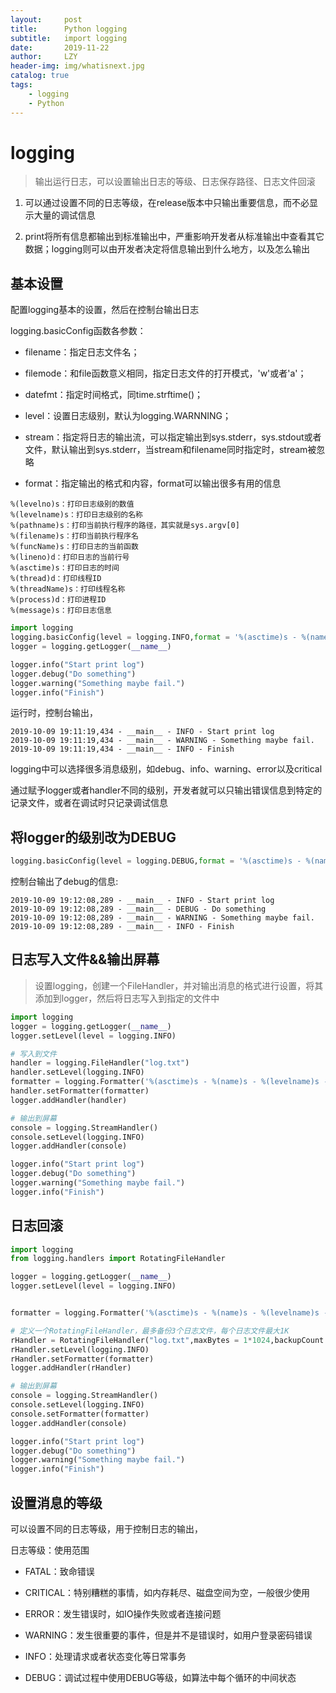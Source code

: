 ```yaml
---
layout:     post
title:      Python logging
subtitle:   import logging
date:       2019-11-22
author:     LZY
header-img: img/whatisnext.jpg
catalog: true
tags:
    - logging
    - Python
---
```



# logging

> 输出运行日志，可以设置输出日志的等级、日志保存路径、日志文件回滚

1. 可以通过设置不同的日志等级，在release版本中只输出重要信息，而不必显示大量的调试信息


2. print将所有信息都输出到标准输出中，严重影响开发者从标准输出中查看其它数据；logging则可以由开发者决定将信息输出到什么地方，以及怎么输出


## 基本设置

配置logging基本的设置，然后在控制台输出日志

logging.basicConfig函数各参数：

- filename：指定日志文件名；

- filemode：和file函数意义相同，指定日志文件的打开模式，'w'或者'a'；

- datefmt：指定时间格式，同time.strftime()；

- level：设置日志级别，默认为logging.WARNNING；

- stream：指定将日志的输出流，可以指定输出到sys.stderr，sys.stdout或者文件，默认输出到sys.stderr，当stream和filename同时指定时，stream被忽略

- format：指定输出的格式和内容，format可以输出很多有用的信息

```
%(levelno)s：打印日志级别的数值
%(levelname)s：打印日志级别的名称
%(pathname)s：打印当前执行程序的路径，其实就是sys.argv[0]
%(filename)s：打印当前执行程序名
%(funcName)s：打印日志的当前函数
%(lineno)d：打印日志的当前行号
%(asctime)s：打印日志的时间
%(thread)d：打印线程ID
%(threadName)s：打印线程名称
%(process)d：打印进程ID
%(message)s：打印日志信息
```

```python
import logging
logging.basicConfig(level = logging.INFO,format = '%(asctime)s - %(name)s - %(levelname)s - %(message)s')
logger = logging.getLogger(__name__)

logger.info("Start print log")
logger.debug("Do something")
logger.warning("Something maybe fail.")
logger.info("Finish")
```

运行时，控制台输出，
```
2019-10-09 19:11:19,434 - __main__ - INFO - Start print log
2019-10-09 19:11:19,434 - __main__ - WARNING - Something maybe fail.
2019-10-09 19:11:19,434 - __main__ - INFO - Finish
```

logging中可以选择很多消息级别，如debug、info、warning、error以及critical

通过赋予logger或者handler不同的级别，开发者就可以只输出错误信息到特定的记录文件，或者在调试时只记录调试信息

## 将logger的级别改为DEBUG

```python
logging.basicConfig(level = logging.DEBUG,format = '%(asctime)s - %(name)s - %(levelname)s - %(message)s')
```

控制台输出了debug的信息:

```
2019-10-09 19:12:08,289 - __main__ - INFO - Start print log
2019-10-09 19:12:08,289 - __main__ - DEBUG - Do something
2019-10-09 19:12:08,289 - __main__ - WARNING - Something maybe fail.
2019-10-09 19:12:08,289 - __main__ - INFO - Finish
```

## 日志写入文件&&输出屏幕

> 设置logging，创建一个FileHandler，并对输出消息的格式进行设置，将其添加到logger，然后将日志写入到指定的文件中

```python
import logging
logger = logging.getLogger(__name__)
logger.setLevel(level = logging.INFO)

# 写入到文件
handler = logging.FileHandler("log.txt")
handler.setLevel(logging.INFO)
formatter = logging.Formatter('%(asctime)s - %(name)s - %(levelname)s - %(message)s')
handler.setFormatter(formatter)
logger.addHandler(handler)

# 输出到屏幕
console = logging.StreamHandler()
console.setLevel(logging.INFO)
logger.addHandler(console)

logger.info("Start print log")
logger.debug("Do something")
logger.warning("Something maybe fail.")
logger.info("Finish")
```

## 日志回滚

```python
import logging
from logging.handlers import RotatingFileHandler

logger = logging.getLogger(__name__)
logger.setLevel(level = logging.INFO)


formatter = logging.Formatter('%(asctime)s - %(name)s - %(levelname)s - %(message)s')

# 定义一个RotatingFileHandler，最多备份3个日志文件，每个日志文件最大1K
rHandler = RotatingFileHandler("log.txt",maxBytes = 1*1024,backupCount = 3)
rHandler.setLevel(logging.INFO)
rHandler.setFormatter(formatter)
logger.addHandler(rHandler)

# 输出到屏幕
console = logging.StreamHandler()
console.setLevel(logging.INFO)
console.setFormatter(formatter)
logger.addHandler(console)

logger.info("Start print log")
logger.debug("Do something")
logger.warning("Something maybe fail.")
logger.info("Finish")
```

## 设置消息的等级

可以设置不同的日志等级，用于控制日志的输出，

日志等级：使用范围

- FATAL：致命错误

- CRITICAL：特别糟糕的事情，如内存耗尽、磁盘空间为空，一般很少使用

- ERROR：发生错误时，如IO操作失败或者连接问题

- WARNING：发生很重要的事件，但是并不是错误时，如用户登录密码错误

- INFO：处理请求或者状态变化等日常事务

- DEBUG：调试过程中使用DEBUG等级，如算法中每个循环的中间状态




